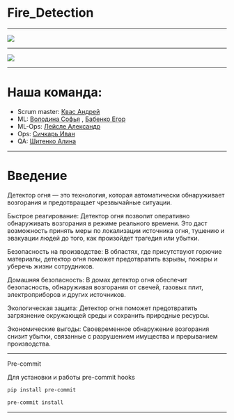 # Fire_Detection

---

<img src = "https://sun9-23.userapi.com/impg/jbrjoryE6ubNg4YL42WnJYKq_DSiEvKZprnDJA/vG9afr-zZWE.jpg?size=1024x1024&quality=95&sign=2b85bbe92ad98dacb7a335de0e731a1d&type=album">

---

<img src = "https://img.shields.io/badge/Python 3.9-006C6B?style=for-the-badge&color=3a3b3a&labelColor=%3a3b3a&logo=python&logoColor=FFFFFF">

---

# Наша команда:
+ Scrum master: [Квас Андрей](https://github.com/kvasik3000)
+ ML: [Володина Софья](https://github.com/PiroJOJO) , [Бабенко Егор](https://github.com/JooudDoo)
+ ML-Ops: [Лейсле Александр](https://github.com/HerrPhoton)
+ Ops: [Сичкарь Иван](https://github.com/SichkarIvan)
+ QA: [Шитенко Алина](https://github.com/alincnl)

---

# Введение

Детектор огня — это технология, которая автоматически обнаруживает возгорания и предотвращает чрезвычайные ситуации.

Быстрое реагирование: Детектор огня позволит оперативно обнаруживать возгорания в режиме реального времени. Это даст возможность принять меры по локализации источника огня, тушению и эвакуации людей до того, как произойдет трагедия или убытки.

Безопасность на производстве: В областях, где присутствуют горючие материалы, детектор огня поможет предотвратить взрывы, пожары и уберечь жизни сотрудников.

Домашняя безопасность: В домах детектор огня обеспечит безопасность, обнаруживая возгорания от свечей, газовых плит, электроприборов и других источников.

Экологическая защита: Детектор огня поможет предотвратить загрязнение окружающей среды и сохранить природные ресурсы.

Экономические выгоды: Своевременное обнаружение возгорания снизит убытки, связанные с разрушением имущества и прерыванием производства.

---

‌Pre-commit

Для установки и работы pre-commit hooks

```bash
pip install pre-commit

pre-commit install
```

---
